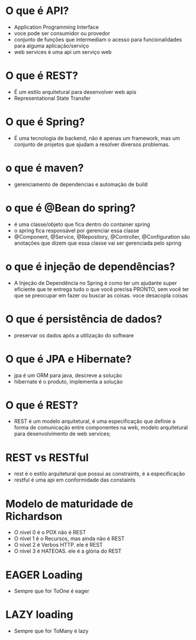 # O que é API?
- Application Programming Interface
- voce pode ser consumidor ou provedor
- conjunto de funções que intermediam o acesso para funcionalidades para alguma aplicação/serviço
- web services é uma api um serviço web

# O que é REST?
- É um estilo arquitetural para desenvolver web apis
- Representational State Transfer

# O que é Spring?
- É uma tecnologia de backend, não é apenas um framework, mas um conjunto de projetos que ajudam a resolver diversos problemas.

# o que é maven?
- gerenciamento de dependencias e automação de build

# o que é @Bean do spring?
- é uma classe/objeto que fica dentro do container spring
- o spring fica responsável por gerenciar essa classe
- @Component, @Service, @Repository, @Controller, @Configuration são anotações que dizem que essa classe vai ser gerenciada pelo spring

# o que é injeção de dependências?
-  A Injeção de Dependência no Spring é como ter um ajudante super eficiente que te entrega tudo o que você precisa PRONTO, sem você ter que se preocupar em fazer ou buscar as coisas. voce desacopla coisas

# O que é persistência de dados?
- preservar os dados após a utilização do software

# O que é JPA e Hibernate?
- jpa é um ORM para java, descreve a solução
- hibernate é o produto, implementa a solução

# O que é REST?
- REST é um modelo arquitetural, é uma especificação que definie a forma de comunicação entre componentes na web, modelo arquitetural para desenvolvimento de web services;

# REST vs RESTful
- rest é o estilo arquitetural que possui as constraints, é a especificação
- restful é uma api em conformidade das constaints

# Modelo de maturidade de Richardson
- O nivel 0 é o POX não é REST
- O nível 1 é o Recursos, mas ainda não é REST
- O nível 2 é Verbos HTTP. ele é REST
- O nível 3 é HATEOAS. ele é a glória do REST

# EAGER Loading
- Sempre que for ToOne é eager

# LAZY loading
- Sempre que for ToMany é lazy